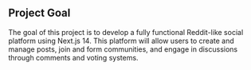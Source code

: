 ## Project Goal
The goal of this project is to develop a fully functional Reddit-like social platform using Next.js 14. This platform will allow users to create and manage posts, join and form communities, and engage in discussions through comments and voting systems.
